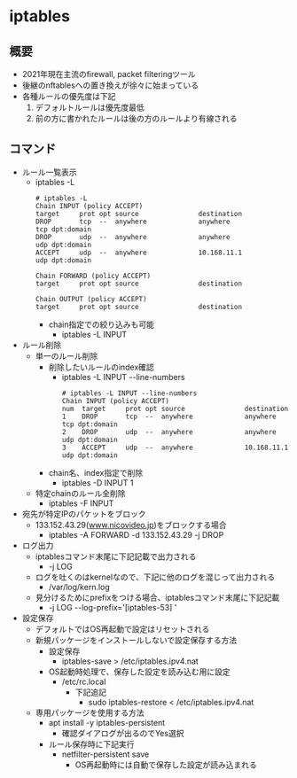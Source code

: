 # iptables

## 概要

* 2021年現在主流のfirewall, packet filteringツール
* 後継のnftablesへの置き換えが徐々に始まっている
* 各種ルールの優先度は下記
  1. デフォルトルールは優先度最低
  2. 前の方に書かれたルールは後の方のルールより有線される

## コマンド

* ルール一覧表示
  * iptables -L
    ```
    # iptables -L
    Chain INPUT (policy ACCEPT)
    target     prot opt source               destination
    DROP       tcp  --  anywhere             anywhere             tcp dpt:domain
    DROP       udp  --  anywhere             anywhere             udp dpt:domain
    ACCEPT     udp  --  anywhere             10.168.11.1          udp dpt:domain

    Chain FORWARD (policy ACCEPT)
    target     prot opt source               destination

    Chain OUTPUT (policy ACCEPT)
    target     prot opt source               destination
    ```
    * chain指定での絞り込みも可能
      * iptables -L INPUT
* ルール削除
  * 単一のルール削除
    * 削除したいルールのindex確認
      * iptables -L INPUT --line-numbers
        ```
        # iptables -L INPUT --line-numbers
        Chain INPUT (policy ACCEPT)
        num  target     prot opt source               destination
        1    DROP       tcp  --  anywhere             anywhere             tcp dpt:domain
        2    DROP       udp  --  anywhere             anywhere             udp dpt:domain
        3    ACCEPT     udp  --  anywhere             10.168.11.1          udp dpt:domain
        ```
    * chain名、index指定で削除
      * iptables -D INPUT 1
  * 特定chainのルール全削除
    * iptables -F INPUT
* 宛先が特定IPのパケットをブロック
  * 133.152.43.29(www.nicovideo.jp)をブロックする場合
    * iptables -A FORWARD -d 133.152.43.29 -j DROP
* ログ出力
  * iptablesコマンド末尾に下記記載で出力される
    * -j LOG
  * ログを吐くのはkernelなので、下記に他のログを混じって出力される
    * /var/log/kern.log
  * 見分けるためにprefixをつける場合、iptablesコマンド末尾に下記記載
    * -j LOG --log-prefix='[iptables-53] '
* 設定保存
  * デフォルトではOS再起動で設定はリセットされる
  * 新規パッケージをインストールしないで設定保存する方法
    * 設定保存
      * iptables-save > /etc/iptables.ipv4.nat
    * OS起動時処理で、保存した設定を読み込む用に設定
      * /etc/rc.local
        * 下記追記
          * sudo iptables-restore < /etc/iptables.ipv4.nat
  * 専用パッケージを使用する方法
    * apt install -y iptables-persistent
      * 確認ダイアログが出るのでYes選択
    * ルール保存時に下記実行
      * netfilter-persistent save
        * OS再起動時には自動で保存した設定が読み込まれる
  